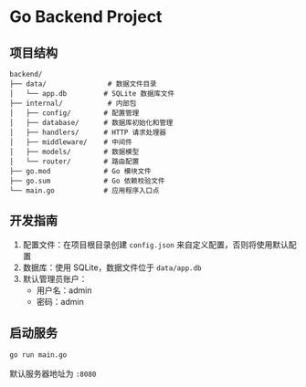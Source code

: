 # Go Backend Project

## 项目结构

```
backend/
├── data/               # 数据文件目录
│   └── app.db         # SQLite 数据库文件
├── internal/           # 内部包
│   ├── config/        # 配置管理
│   ├── database/      # 数据库初始化和管理
│   ├── handlers/      # HTTP 请求处理器
│   ├── middleware/    # 中间件
│   ├── models/        # 数据模型
│   └── router/        # 路由配置
├── go.mod             # Go 模块文件
├── go.sum             # Go 依赖校验文件
└── main.go            # 应用程序入口点
```

## 开发指南

1. 配置文件：在项目根目录创建 `config.json` 来自定义配置，否则将使用默认配置
2. 数据库：使用 SQLite，数据文件位于 `data/app.db`
3. 默认管理员账户：
   - 用户名：admin
   - 密码：admin

## 启动服务

```bash
go run main.go
```

默认服务器地址为 `:8080` 